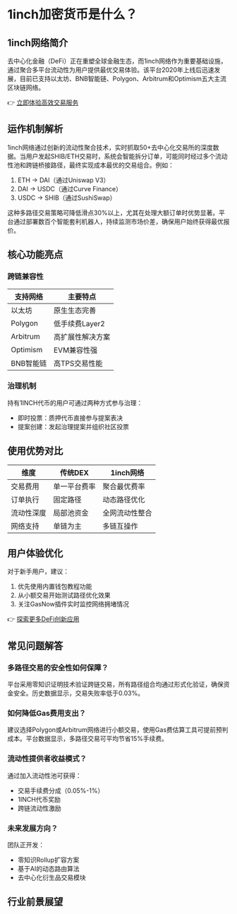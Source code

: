# 1inch加密货币是什么？

## 1inch网络简介

去中心化金融（DeFi）正在重塑全球金融生态，而1inch网络作为重要基础设施，通过聚合多平台流动性为用户提供最优交易体验。该平台2020年上线后迅速发展，目前已支持以太坊、BNB智能链、Polygon、Arbitrum和Optimism五大主流区块链网络。

👉 [立即体验高效交易服务](https://bit.ly/okx_welcome)

## 运作机制解析

1inch网络通过创新的流动性聚合技术，实时抓取50+去中心化交易所的深度数据。当用户发起SHIB/ETH交易时，系统会智能拆分订单，可能同时经过多个流动性池和跨链桥接路径，最终实现成本最优的交易组合。例如：

1. ETH → DAI（通过Uniswap V3）
2. DAI → USDC（通过Curve Finance）
3. USDC → SHIB（通过SushiSwap）

这种多路径交易策略可降低滑点30%以上，尤其在处理大额订单时优势显著。平台通过部署数百个智能套利机器人，持续监测市场价差，确保用户始终获得最优报价。

## 核心功能亮点

### 跨链兼容性
| 支持网络 | 主要特点 |
|---------|----------|
| 以太坊 | 原生生态完善 |
| Polygon | 低手续费Layer2 |
| Arbitrum | 高扩展性解决方案 |
| Optimism | EVM兼容性强 |
| BNB智能链 | 高TPS交易性能 |

### 治理机制
持有1INCH代币的用户可通过两种方式参与治理：
- 即时投票：质押代币直接参与提案表决
- 提案创建：发起治理提案并组织社区投票

## 使用优势对比

| 维度 | 传统DEX | 1inch网络 |
|------|---------|-----------|
| 交易费用 | 单一平台费率 | 聚合最优费率 |
| 订单执行 | 固定路径 | 动态路径优化 |
| 流动性深度 | 局部池资金 | 全网流动性整合 |
| 网络支持 | 单链为主 | 多链互操作 |

## 用户体验优化

对于新手用户，建议：
1. 优先使用内置钱包教程功能
2. 从小额交易开始测试路径优化效果
3. 关注GasNow插件实时监控网络拥堵情况

👉 [探索更多DeFi创新应用](https://bit.ly/okx_welcome)

## 常见问题解答

### 多路径交易的安全性如何保障？
平台采用零知识证明技术验证跨链交易，所有路径组合均通过形式化验证，确保资金安全。历史数据显示，交易失败率低于0.03%。

### 如何降低Gas费用支出？
建议选择Polygon或Arbitrum网络进行小额交易，使用Gas费估算工具可提前预判成本。平台数据显示，多路径交易可平均节省15%手续费。

### 流动性提供者收益模式？
通过加入流动性池可获得：
- 交易手续费分成（0.05%-1%）
- 1INCH代币奖励
- 跨链流动性激励

### 未来发展方向？
团队正开发：
- 零知识Rollup扩容方案
- 基于AI的动态路由算法
- 去中心化衍生品交易模块

## 行业前景展望

